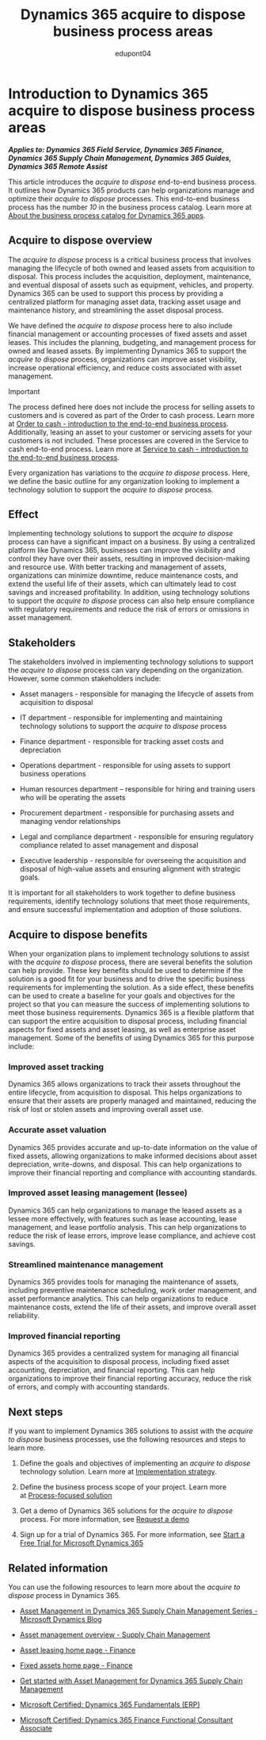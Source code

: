 ﻿---
title: Dynamics 365 acquire to dispose business process areas
description: Learn about the acquire to dispose end-to-end business process. Learn how Dynamics 365 apps helps organizations manage their acquire to dispose processes.
ms.date: 04/05/2023
ms.topic: conceptual
author: edupont04
ms.author: archanap

---

# Introduction to Dynamics 365 acquire to dispose business process areas

***Applies to: Dynamics 365 Field Service, Dynamics 365 Finance, Dynamics 365 Supply Chain Management, Dynamics 365 Guides, Dynamics 365 Remote Assist***

This article introduces the *acquire to dispose* end-to-end business process. It outlines how Dynamics 365 products can help organizations manage and optimize their *acquire to dispose* processes. This end-to-end business process has the number *10* in the business process catalog. Learn more at [About the business process catalog for Dynamics 365 apps](about.md).

## Acquire to dispose overview

The *acquire to dispose* process is a critical business process that involves managing the lifecycle of both owned and leased assets from acquisition to disposal. This process includes the acquisition, deployment, maintenance, and eventual disposal of assets such as equipment, vehicles, and property. Dynamics 365 can be used to support this process by providing a centralized platform for managing asset data, tracking asset usage and maintenance history, and streamlining the asset disposal process.

We have defined the *acquire to dispose* process here to also include financial management or accounting processes of fixed assets and asset leases. This includes the planning, budgeting, and management process for owned and leased assets. By implementing Dynamics 365 to support the *acquire to dispose* process, organizations can improve asset visibility, increase operational efficiency, and reduce costs associated with asset management.

> [!IMPORTANT]
> The process defined here does not include the process for selling assets to customers and is covered as part of the Order to cash process. Learn more at [Order to cash - introduction to the end-to-end business process](order-to-cash-introduction.md). Additionally, leasing an asset to your customer or servicing assets for your customers is not included. These processes are covered in the Service to cash end-to-end process. Learn more at [Service to cash - introduction to the end-to-end business process](service-to-cash-introduction.md).  

Every organization has variations to the *acquire to dispose* process. Here, we define the basic outline for any organization looking to implement a technology solution to support the *acquire to dispose* process.

## Effect

Implementing technology solutions to support the *acquire to dispose* process can have a significant impact on a business. By using a centralized platform like Dynamics 365, businesses can improve the visibility and control they have over their assets, resulting in improved decision-making and resource use. With better tracking and management of assets, organizations can minimize downtime, reduce maintenance costs, and extend the useful life of their assets, which can ultimately lead to cost savings and increased profitability. In addition, using technology solutions to support the *acquire to dispose* process can also help ensure compliance with regulatory requirements and reduce the risk of errors or omissions in asset management.

## Stakeholders

The stakeholders involved in implementing technology solutions to support the *acquire to dispose* process can vary depending on the organization. However, some common stakeholders include:

- Asset managers - responsible for managing the lifecycle of assets from acquisition to disposal

- IT department - responsible for implementing and maintaining technology solutions to support the *acquire to dispose* process

- Finance department - responsible for tracking asset costs and depreciation

- Operations department - responsible for using assets to support business operations

- Human resources department – responsible for hiring and training users who will be operating the assets

- Procurement department - responsible for purchasing assets and managing vendor relationships

- Legal and compliance department - responsible for ensuring regulatory compliance related to asset management and disposal

- Executive leadership - responsible for overseeing the acquisition and disposal of high-value assets and ensuring alignment with strategic goals.

It is important for all stakeholders to work together to define business requirements, identify technology solutions that meet those requirements, and ensure successful implementation and adoption of those solutions.

## Acquire to dispose benefits

When your organization plans to implement technology solutions to assist with the *acquire to dispose* process, there are several benefits the solution can help provide. These key benefits should be used to determine if the solution is a good fit for your business and to drive the specific business requirements for implementing the solution. As a side effect, these benefits can be used to create a baseline for your goals and objectives for the project so that you can measure the success of implementing solutions to meet those business requirements. Dynamics 365 is a flexible platform that can support the entire acquisition to disposal process, including financial aspects for fixed assets and asset leasing, as well as enterprise asset management. Some of the benefits of using Dynamics 365 for this purpose include:

### Improved asset tracking

Dynamics 365 allows organizations to track their assets throughout the entire lifecycle, from acquisition to disposal. This helps organizations to ensure that their assets are properly managed and maintained, reducing the risk of lost or stolen assets and improving overall asset use.

### Accurate asset valuation

Dynamics 365 provides accurate and up-to-date information on the value of fixed assets, allowing organizations to make informed decisions about asset depreciation, write-downs, and disposal. This can help organizations to improve their financial reporting and compliance with accounting standards.

### Improved asset leasing management (lessee)

Dynamics 365 can help organizations to manage the leased assets as a lessee more effectively, with features such as lease accounting, lease management, and lease portfolio analysis. This can help organizations to reduce the risk of lease errors, improve lease compliance, and achieve cost savings.

### Streamlined maintenance management

Dynamics 365 provides tools for managing the maintenance of assets, including preventive maintenance scheduling, work order management, and asset performance analytics. This can help organizations to reduce maintenance costs, extend the life of their assets, and improve overall asset reliability.

### Improved financial reporting

Dynamics 365 provides a centralized system for managing all financial aspects of the acquisition to disposal process, including fixed asset accounting, depreciation, and financial reporting. This can help organizations to improve their financial reporting accuracy, reduce the risk of errors, and comply with accounting standards.

## Next steps

If you want to implement Dynamics 365 solutions to assist with the *acquire to dispose* business processes, use the following resources and steps to learn more.

1. Define the goals and objectives of implementing an *acquire to dispose* technology solution. Learn more at [Implementation strategy](../implementation-guide/implementation-strategy.md).

2. Define the business process scope of your project. Learn more at [Process-focused solution](../implementation-guide/process-focused-solution.md)

3. Get a demo of Dynamics 365 solutions for the *acquire to dispose* process. For more information, see [Request a demo](https://dynamics.microsoft.com/)

4. Sign up for a trial of Dynamics 365. For more information, see [Start a Free Trial for Microsoft Dynamics 365](https://dynamics.microsoft.com/dynamics-365-free-trial/)

## Related information

You can use the following resources to learn more about the *acquire to dispose* process in Dynamics 365.

- [Asset Management in Dynamics 365 Supply Chain Management Series - Microsoft Dynamics Blog](https://community.dynamics.com/blogs/post/?postid=cd219602-2708-4b4a-9d62-3af9b4e63e10)

- [Asset management overview - Supply Chain Management](/dynamics365/supply-chain/asset-management/)

- [Asset leasing home page - Finance](/dynamics365/finance/asset-leasing/asset-leasing-homepage)

- [Fixed assets home page - Finance](/dynamics365/finance/fixed-assets/fixed-assets)

- [Get started with Asset Management for Dynamics 365 Supply Chain Management](/training/modules/get-started-asset-management/)

- [Microsoft Certified: Dynamics 365 Fundamentals (ERP)](/certifications/d365-fundamentals-finance-and-operations-apps-erp/)

- [Microsoft Certified: Dynamics 365 Finance Functional Consultant Associate](/certifications/d365-functional-consultant-financials/)

<!--## Tags
*Stakeholders:* Accounts payable, Accounts receivable, Administrative, Audit, Customer services, Finance, Human resources, Merchandising, Operations, Production, Project management, Purchasing, Retail store operations, Service operations, Treasury

*Products:* Dynamics 365 Field Service, Dynamics 365 Finance, Dynamics 365 Supply Chain Management, Dynamics 365 Guides, Dynamics 365 Remote Assist
